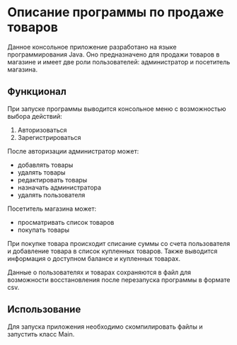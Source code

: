 # Описание программы по продаже товаров

Данное консольное приложение разработано на языке программирования Java. Оно предназначено для продажи товаров в магазине и имеет две роли пользователей: администратор и посетитель магазина.

## Функционал

При запуске программы выводится консольное меню с возможностью выбора действий:

1. Авторизоваться
2. Зарегистрироваться

После авторизации администратор может:

- добавлять товары
- удалять товары
- редактировать товары
- назначать администратора
- удалять пользователя

Посетитель магазина может:

- просматривать список товаров
- покупать товары

При покупке товара происходит списание суммы со счета пользователя и добавление товара в список купленных товаров. Также выводится информация о доступном балансе и купленных товарах.

Данные о пользователях и товарах сохраняются в файл для возможности восстановления после перезапуска программы в формате csv.


## Использование

Для запуска приложения необходимо скомпилировать файлы и запустить класс Main.
